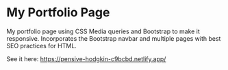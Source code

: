 # My Portfolio Page

My portfolio page using CSS Media queries and Bootstrap to make it responsive. Incorporates the Bootstrap navbar and multiple pages with best SEO practices for HTML.

See it here: https://pensive-hodgkin-c9bcbd.netlify.app/
